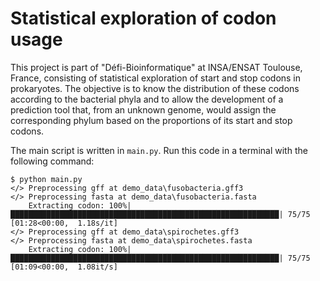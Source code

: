 # Statistical exploration of codon usage

This project is part of "Défi-Bioinformatique" at INSA/ENSAT Toulouse, France, consisting of statistical exploration of start and stop codons in prokaryotes. The objective is to know the distribution of these codons according to the bacterial phyla and to allow the development of a prediction tool that, from an unknown genome, would assign the corresponding phylum based on the proportions of its start and stop codons.

The main script is written in `main.py`. Run this code in a terminal with the following command:
```
$ python main.py
</> Preprocessing gff at demo_data\fusobacteria.gff3
</> Preprocessing fasta at demo_data\fusobacteria.fasta
    Extracting codon: 100%|████████████████████████████████████████████████████████████| 75/75 [01:28<00:00,  1.18s/it]
</> Preprocessing gff at demo_data\spirochetes.gff3
</> Preprocessing fasta at demo_data\spirochetes.fasta
    Extracting codon: 100%|████████████████████████████████████████████████████████████| 75/75 [01:09<00:00,  1.08it/s]
```

